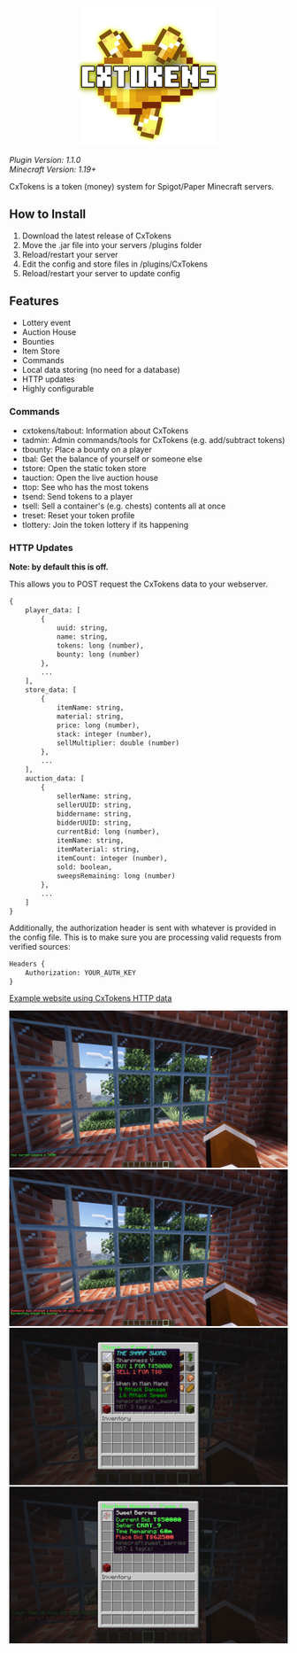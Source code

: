 <div align="center">
    <img src="./assets/Icon.png" width=250 height = 250 />
</div>

*Plugin Version: 1.1.0*</br>
*Minecraft Version: 1.19+*

CxTokens is a token (money) system for Spigot/Paper Minecraft servers. 

## How to Install
1. Download the latest release of CxTokens
2. Move the .jar file into your servers /plugins folder
3. Reload/restart your server
4. Edit the config and store files in /plugins/CxTokens
5. Reload/restart your server to update config

## Features
- Lottery event
- Auction House
- Bounties
- Item Store
- Commands
- Local data storing (no need for a database)
- HTTP updates
- Highly configurable

### Commands
- cxtokens/tabout: Information about CxTokens
- tadmin: Admin commands/tools for CxTokens (e.g. add/subtract tokens)
- tbounty: Place a bounty on a player
- tbal: Get the balance of yourself or someone else
- tstore: Open the static token store
- tauction: Open the live auction house
- ttop: See who has the most tokens
- tsend: Send tokens to a player
- tsell: Sell a container's (e.g. chests) contents all at once
- treset: Reset your token profile
- tlottery: Join the token lottery if its happening

### HTTP Updates
**Note: by default this is off.** 

This allows you to POST request the CxTokens data to your webserver.

```
{
    player_data: [
        {
            uuid: string,
            name: string,
            tokens: long (number),
            bounty: long (number)
        }, 
        ...
    ],
    store_data: [
        {
            itemName: string,
            material: string,
            price: long (number),
            stack: integer (number),
            sellMultiplier: double (number)
        },
        ...
    ],
    auction_data: [
        {
            sellerName: string,
            sellerUUID: string,
            biddername: string,
            bidderUUID: string,
            currentBid: long (number),
            itemName: string,
            itemMaterial: string,
            itemCount: integer (number),
            sold: boolean,
            sweepsRemaining: long (number)
        },
        ...
    ]
}
```

Additionally, the authorization header is sent with whatever is provided in the config file. This is to make sure you are processing valid requests from verified sources:
```
Headers {
    Authorization: YOUR_AUTH_KEY
}
```

<a href="https://github.com/CKAY-9/cxtokens-web">Example website using CxTokens HTTP data</a>

<div align="center">
    <img src="./assets/2024-03-23_16.07.07-min.png" height=auto width=auto>
    <img src="./assets/2024-03-23_16.07.27-min.png" height=auto width=auto>
    <img src="./assets/2024-03-23_16.08.27-min.png" height=auto width=auto>
    <img src="./assets/2024-03-23_16.09.00-min.png" height=auto width=auto>
</div>

